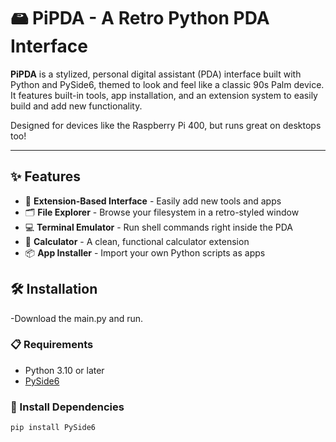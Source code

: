 # 🖴 PiPDA - A Retro Python PDA Interface

**PiPDA** is a stylized, personal digital assistant (PDA) interface built with Python and PySide6, themed to look and feel like a classic 90s Palm device. It features built-in tools, app installation, and an extension system to easily build and add new functionality.

Designed for devices like the Raspberry Pi 400, but runs great on desktops too!

---

## ✨ Features

- 🧩 **Extension-Based Interface** - Easily add new tools and apps
- 🗂️ **File Explorer** - Browse your filesystem in a retro-styled window
- 💻 **Terminal Emulator** - Run shell commands right inside the PDA
- 🧮 **Calculator** - A clean, functional calculator extension
- 📦 **App Installer** - Import your own Python scripts as apps

## 🛠 Installation
-Download the main.py and run. 

### 📋 Requirements

- Python 3.10 or later
- [PySide6](https://pypi.org/project/PySide6/)

### 🐍 Install Dependencies

```bash
pip install PySide6
